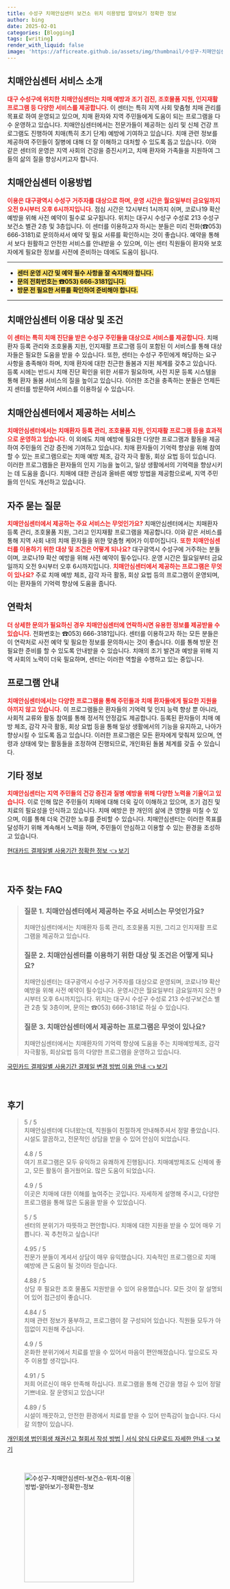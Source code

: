 ```yaml
---
title: 수성구 치매안심센터 보건소 위치 이용방법 알아보기 정확한 정보
author: bing
date: 2025-02-01
categories: [Blogging]
tags: [writing]
render_with_liquid: false
image: 'https://afficreate.github.io/assets/img/thumbnail/수성구-치매안심센터-보건소-위치-이용방법-알아보기-정확한-정보.webp'
---
```



<h2 id='치매안심센터-소개'>치매안심센터 서비스 소개</h2>

<p><b><span style="color: #ee2323;">대구 수성구에 위치한 치매안심센터는 치매 예방과 조기 검진, 조호물품 지원, 인지재활 프로그램 등 다양한 서비스를 제공합니다.</span></b> 이 센터는 특히 지역 사회 맞춤형 치매 관리를 목표로 하여 운영되고 있으며, 치매 환자와 지역 주민들에게 도움이 되는 프로그램을 다수 운영하고 있습니다. 치매안심센터에서는 전문가들이 제공하는 심리 및 신체 건강 프로그램도 진행하여 치매(특히 초기 단계) 예방에 기여하고 있습니다. 치매 관련 정보를 제공하여 주민들이 질병에 대해 더 잘 이해하고 대처할 수 있도록 돕고 있습니다. 이와 같은 센터의 운영은 지역 사회의 건강을 증진시키고, 치매 환자와 가족들을 지원하여 그들의 삶의 질을 향상시키고자 합니다.</p>

<h2 id='이용방법'>치매안심센터 이용방법</h2>

<p><b><span style="color: #ee2323;">이용은 대구광역시 수성구 거주자를 대상으로 하며, 운영 시간은 월요일부터 금요일까지 오전 9시부터 오후 6시까지입니다.</span></b> 점심 시간은 12시부터 1시까지 쉬며, 코로나19 확산 예방을 위해 사전 예약이 필수로 요구됩니다. 위치는 대구시 수성구 수성로 213 수성구보건소 별관 2층 및 3층입니다. 이 센터를 이용하고자 하시는 분들은 미리 전화(☎053) 666-3181)로 문의하셔서 예약 및 필요 서류를 확인하시는 것이 좋습니다. 예약을 통해서 보다 원활하고 안전한 서비스를 안내받을 수 있으며, 이는 센터 직원들이 환자와 보호자에게 필요한 정보를 사전에 준비하는 데에도 도움이 됩니다.</p>

<hr />

<ul>
    <li><b><span style="background-color: #ffe066;">센터 운영 시간 및 예약 필수 사항을 잘 숙지해야 합니다.</span></b></li>
    <li><b><span style="background-color: #ffe066;">문의 전화번호는 ☎053) 666-3181입니다.</span></b></li>
    <li><b><span style="background-color: #ffe066;">방문 전 필요한 서류를 확인하여 준비해야 합니다.</span></b></li>
</ul>

<hr />

<h2 id='이용대상'>치매안심센터 이용 대상 및 조건</h2>

<p><b><span style="color: #ee2323;">이 센터는 특히 치매 진단을 받은 수성구 주민들을 대상으로 서비스를 제공합니다.</span></b> 치매환자 등록 관리와 조호물품 지원, 인지재활 프로그램 등이 포함된 이 서비스를 통해 대상자들은 필요한 도움을 받을 수 있습니다. 또한, 센터는 수성구 주민에게 해당하는 요구 사항을 충족해야 하며, 치매 환자에 대한 친근한 돌봄과 지원 체계를 갖추고 있습니다. 등록 시에는 반드시 치매 진단 확인을 위한 서류가 필요하며, 사전 지문 등록 시스템을 통해 환자 돌봄 서비스의 질을 높이고 있습니다. 이러한 조건을 충족하는 분들은 언제든지 센터를 방문하여 서비스를 이용하실 수 있습니다.</p>

<h2 id='제공서비스'>치매안심센터에서 제공하는 서비스</h2>

<p><b><span style="color: #ee2323;">치매안심센터에서는 치매환자 등록 관리, 조호물품 지원, 인지재활 프로그램 등을 효과적으로 운영하고 있습니다.</span></b> 이 외에도 치매 예방에 필요한 다양한 프로그램과 활동을 제공하여 주민들의 건강 증진에 기여하고 있습니다. 치매 환자들이 기억력 향상을 위해 참여할 수 있는 프로그램으로는 치매 예방 체조, 감각 자극 활동, 회상 요법 등이 있습니다. 이러한 프로그램들은 환자들의 인지 기능을 높이고, 일상 생활에서의 기억력을 향상시키는 데 도움을 줍니다. 치매에 대한 관심과 올바른 예방 방법을 제공함으로써, 지역 주민들의 인식도 개선하고 있습니다.</p>

<h2 id='자주묻는질문'>자주 묻는 질문</h2>

<p><b><span style="color: #ee2323;">치매안심센터에서 제공하는 주요 서비스는 무엇인가요?</span></b> 치매안심센터에서는 치매환자 등록 관리, 조호물품 지원, 그리고 인지재활 프로그램을 제공합니다. 이와 같은 서비스를 통해 지역 사회 내의 치매 환자들을 위한 맞춤형 케어가 이루어집니다. <b><span style="color: #ee2323;">또한 치매안심센터를 이용하기 위한 대상 및 조건은 어떻게 되나요?</span></b> 대구광역시 수성구에 거주하는 분들이며, 코로나19 확산 예방을 위해 사전 예약이 필수입니다. 운영 시간은 월요일부터 금요일까지 오전 9시부터 오후 6시까지입니다. <b><span style="color: #ee2323;">치매안심센터에서 제공하는 프로그램은 무엇이 있나요?</span></b> 주로 치매 예방 체조, 감각 자극 활동, 회상 요법 등의 프로그램이 운영되며, 이는 환자들의 기억력 향상에 도움을 줍니다.</p>

<h2 id='연락처'>연락처</h2>

<p><b><span style="color: #ee2323;">더 상세한 문의가 필요하신 경우 치매안심센터에 연락하시면 유용한 정보를 제공받을 수 있습니다.</span></b> 전화번호는 ☎053) 666-3181입니다. 센터를 이용하고자 하는 모든 분들은 이 연락처로 사전 예약 및 필요한 정보를 문의하시는 것이 좋습니다. 이를 통해 방문 전 필요한 준비를 할 수 있도록 안내받을 수 있습니다. 치매의 조기 발견과 예방을 위해 지역 사회의 노력이 더욱 필요하며, 센터는 이러한 역할을 수행하고 있는 중입니다.</p>

<h2 id='프로그램안내'>프로그램 안내</h2>

<p><b><span style="color: #ee2323;">치매안심센터에서는 다양한 프로그램을 통해 주민들과 치매 환자들에게 필요한 지원을 아끼지 않고 있습니다.</span></b> 이 프로그램들은 환자들의 기억력 및 인지 능력 향상 뿐 아니라, 사회적 교류와 활동 참여를 통해 정서적 안정감도 제공합니다. 등록된 환자들이 치매 예방 체조, 감각 자극 활동, 회상 요법 등을 통해 일상 생활에서의 기능을 유지하고, 나아가 향상시킬 수 있도록 돕고 있습니다. 이러한 프로그램은 모든 환자에게 맞춰져 있으며, 연령과 상태에 맞는 활동들을 조정하여 진행되므로, 개인화된 돌봄 체계를 갖출 수 있습니다.</p>

<h2 id='기타정보'>기타 정보</h2>

<p><b><span style="color: #ee2323;">치매안심센터는 지역 주민들의 건강 증진과 질병 예방을 위해 다양한 노력을 기울이고 있습니다.</span></b> 이로 인해 많은 주민들이 치매에 대해 더욱 깊이 이해하고 있으며, 조기 검진 및 치료의 필요성을 인식하고 있습니다. 치매 예방은 한 개인의 삶에 큰 영향을 미칠 수 있으며, 이를 통해 더욱 건강한 노후를 준비할 수 있습니다. 치매안심센터는 이러한 목표를 달성하기 위해 계속해서 노력을 하며, 주민들이 안심하고 이용할 수 있는 환경을 조성하고 있습니다.</p>


<p><a class="click-button" title="현대카드 결제일별 사용기간 정확한 정보" href="https://afficreate.github.io/posts/%ED%98%84%EB%8C%80%EC%B9%B4%EB%93%9C-%EA%B2%B0%EC%A0%9C%EC%9D%BC%EB%B3%84-%EC%82%AC%EC%9A%A9%EA%B8%B0%EA%B0%84-%EC%A0%95%ED%99%95%ED%95%9C-%EC%A0%95%EB%B3%B4/" rel="dofollow">현대카드 결제일별 사용기간 정확한 정보 👈 보기</a></p><br>
<h2 id='자주_찾는_FAQ'>자주 찾는 FAQ</h2>
<div itemscope="" itemtype="https://schema.org/FAQPage"> 
<blockquote> 
<div itemscope="" itemprop="mainEntity" itemtype="https://schema.org/Question"> 
<h3 itemprop="name">질문 1. 치매안심센터에서 제공하는 주요 서비스는 무엇인가요?</h3> 
<div itemscope="" itemprop="acceptedAnswer" itemtype="https://schema.org/Answer"> 
<span itemprop="text"> 
<p>치매안심센터에서는 치매환자 등록 관리, 조호물품 지원, 그리고 인지재활 프로그램을 제공하고 있습니다.</p> 
</span> 
</div> 
</div> 
<div itemscope="" itemprop="mainEntity" itemtype="https://schema.org/Question"> 
<h3 itemprop="name">질문 2. 치매안심센터를 이용하기 위한 대상 및 조건은 어떻게 되나요?</h3> 
<div itemscope="" itemprop="acceptedAnswer" itemtype="https://schema.org/Answer"> 
<span itemprop="text"> 
<p>치매안심센터는 대구광역시 수성구 거주자를 대상으로 운영되며, 코로나19 확산 예방을 위해 사전 예약이 필수입니다. 운영시간은 월요일부터 금요일까지 오전 9시부터 오후 6시까지입니다. 위치는 대구시 수성구 수성로 213 수성구보건소 별관 2층 및 3층이며, 문의는 ☎053) 666-3181로 하실 수 있습니다.</p> 
</span> 
</div> 
</div> 
<div itemscope="" itemprop="mainEntity" itemtype="https://schema.org/Question"> 
<h3 itemprop="name">질문 3. 치매안심센터에서 제공하는 프로그램은 무엇이 있나요?</h3> 
<div itemscope="" itemprop="acceptedAnswer" itemtype="https://schema.org/Answer"> 
<span itemprop="text"> 
<p>치매안심센터에서는 치매환자의 기억력 향상에 도움을 주는 치매예방체조, 감각자극활동, 회상요법 등의 다양한 프로그램을 운영하고 있습니다.</p> 
</span> 
</div> 
</div> 
</blockquote> 
</div>
<p><a class="click-button" title="국민카드 결제일별 사용기간 결제일 변경 방법 이용 안내" href="https://afficreate.github.io/posts/%EA%B5%AD%EB%AF%BC%EC%B9%B4%EB%93%9C-%EA%B2%B0%EC%A0%9C%EC%9D%BC%EB%B3%84-%EC%82%AC%EC%9A%A9%EA%B8%B0%EA%B0%84-%EA%B2%B0%EC%A0%9C%EC%9D%BC-%EB%B3%80%EA%B2%BD-%EB%B0%A9%EB%B2%95-%EC%9D%B4%EC%9A%A9-%EC%95%88%EB%82%B4/" rel="dofollow">국민카드 결제일별 사용기간 결제일 변경 방법 이용 안내 👈 보기</a></p><br>
<h2 id='후기'>후기</h2>
<div itemscope itemtype="https://schema.org/Product">
  <blockquote>
  <div itemprop="review" itemscope itemtype="https://schema.org/Review">
      <div itemprop="reviewRating" itemscope itemtype="https://schema.org/Rating"> <span itemprop="ratingValue">5</span> / <span itemprop="bestRating">5</span> </div>
      <span itemprop="reviewBody">치매안심센터에 다녀왔는데, 직원들이 친절하게 안내해주셔서 정말 좋았습니다. 시설도 깔끔하고, 전문적인 상담을 받을 수 있어 안심이 되었습니다.</span>
  </div>
  <br>
  <div itemprop="review" itemscope itemtype="https://schema.org/Review">
      <div itemprop="reviewRating" itemscope itemtype="https://schema.org/Rating"> <span itemprop="ratingValue">4.8</span> / <span itemprop="bestRating">5</span> </div>
      <span itemprop="reviewBody">여기 프로그램은 모두 유익하고 유쾌하게 진행됩니다. 치매예방체조도 신체에 좋고, 모든 활동이 즐거웠어요. 많은 도움이 되었습니다.</span>
  </div>
  <br>
  <div itemprop="review" itemscope itemtype="https://schema.org/Review">
      <div itemprop="reviewRating" itemscope itemtype="https://schema.org/Rating"> <span itemprop="ratingValue">4.9</span> / <span itemprop="bestRating">5</span> </div>
      <span itemprop="reviewBody">이곳은 치매에 대한 이해를 높여주는 곳입니다. 자세하게 설명해 주시고, 다양한 프로그램을 통해 많은 도움을 받을 수 있었습니다.</span>
  </div>
  <br>
  <div itemprop="review" itemscope itemtype="https://schema.org/Review">
      <div itemprop="reviewRating" itemscope itemtype="https://schema.org/Rating"> <span itemprop="ratingValue">5</span> / <span itemprop="bestRating">5</span> </div>
      <span itemprop="reviewBody">센터의 분위기가 따뜻하고 편안합니다. 치매에 대한 지원을 받을 수 있어 매우 기쁩니다. 꼭 추천하고 싶습니다!</span>
  </div>
  <br>
  <div itemprop="review" itemscope itemtype="https://schema.org/Review">
      <div itemprop="reviewRating" itemscope itemtype="https://schema.org/Rating"> <span itemprop="ratingValue">4.95</span> / <span itemprop="bestRating">5</span> </div>
      <span itemprop="reviewBody">전문가 분들이 계셔서 상담이 매우 유익했습니다. 지속적인 프로그램으로 치매 예방에 큰 도움이 될 것이라 믿습니다.</span>
  </div>
  <br>
  <div itemprop="review" itemscope itemtype="https://schema.org/Review">
      <div itemprop="reviewRating" itemscope itemtype="https://schema.org/Rating"> <span itemprop="ratingValue">4.88</span> / <span itemprop="bestRating">5</span> </div>
      <span itemprop="reviewBody">상담 후 필요한 조호 물품도 지원받을 수 있어 유용했습니다. 모든 것이 잘 설명되어 있어 접근성이 좋습니다.</span>
  </div>
  <br>
  <div itemprop="review" itemscope itemtype="https://schema.org/Review">
      <div itemprop="reviewRating" itemscope itemtype="https://schema.org/Rating"> <span itemprop="ratingValue">4.84</span> / <span itemprop="bestRating">5</span> </div>
      <span itemprop="reviewBody">치매 관련 정보가 풍부하고, 프로그램이 잘 구성되어 있습니다. 직원들 모두가 아낌없이 지원해 주십니다.</span>
  </div>
  <br>
  <div itemprop="review" itemscope itemtype="https://schema.org/Review">
      <div itemprop="reviewRating" itemscope itemtype="https://schema.org/Rating"> <span itemprop="ratingValue">4.9</span> / <span itemprop="bestRating">5</span> </div>
      <span itemprop="reviewBody">온화한 분위기에서 치료를 받을 수 있어서 마음이 편안해졌습니다. 앞으로도 자주 이용할 생각입니다.</span>
  </div>
  <br>
  <div itemprop="review" itemscope itemtype="https://schema.org/Review">
      <div itemprop="reviewRating" itemscope itemtype="https://schema.org/Rating"> <span itemprop="ratingValue">4.91</span> / <span itemprop="bestRating">5</span> </div>
      <span itemprop="reviewBody">저희 어르신이 매우 만족해 하십니다. 프로그램을 통해 건강을 챙길 수 있어 정말 기쁘네요. 잘 운영되고 있습니다!</span>
  </div>
  <br>
  <div itemprop="review" itemscope itemtype="https://schema.org/Review">
      <div itemprop="reviewRating" itemscope itemtype="https://schema.org/Rating"> <span itemprop="ratingValue">4.89</span> / <span itemprop="bestRating">5</span> </div>
      <span itemprop="reviewBody">시설이 깨끗하고, 안전한 환경에서 치료를 받을 수 있어 만족감이 높습니다. 다시 갈 의향이 있습니다.</span>
  </div>
  </blockquote>
</div>
<p><a class="click-button" title="개인회생 법인회생 채권신고 철회서 작성 방법 | 서식 양식 다운로드 자세한 안내" href="https://afficreate.github.io/posts/%EA%B0%9C%EC%9D%B8%ED%9A%8C%EC%83%9D-%EB%B2%95%EC%9D%B8%ED%9A%8C%EC%83%9D-%EC%B1%84%EA%B6%8C%EC%8B%A0%EA%B3%A0-%EC%B2%A0%ED%9A%8C%EC%84%9C-%EC%9E%91%EC%84%B1-%EB%B0%A9%EB%B2%95-%EC%84%9C%EC%8B%9D-%EC%96%91%EC%8B%9D-%EB%8B%A4%EC%9A%B4%EB%A1%9C%EB%93%9C-%EC%9E%90%EC%84%B8%ED%95%9C-%EC%95%88%EB%82%B4/" rel="dofollow">개인회생 법인회생 채권신고 철회서 작성 방법 | 서식 양식 다운로드 자세한 안내 👈 보기</a></p><br>
<figure class="image"><img src="https://afficreate.github.io/assets/img/thumbnail/수성구-치매안심센터-보건소-위치-이용방법-알아보기-정확한-정보.webp" alt="수성구-치매안심센터-보건소-위치-이용방법-알아보기-정확한-정보" width="256" height="256"></figure>